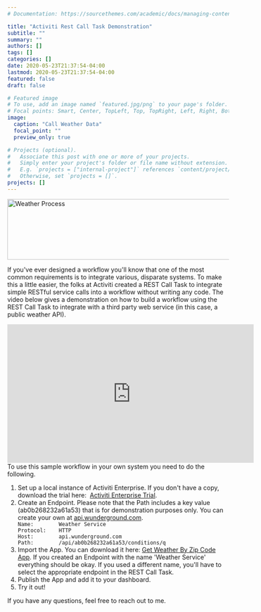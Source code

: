 ```yaml
---
# Documentation: https://sourcethemes.com/academic/docs/managing-content/

title: "Activiti Rest Call Task Demonstration"
subtitle: ""
summary: ""
authors: []
tags: []
categories: []
date: 2020-05-23T21:37:54-04:00
lastmod: 2020-05-23T21:37:54-04:00
featured: false
draft: false

# Featured image
# To use, add an image named `featured.jpg/png` to your page's folder.
# Focal points: Smart, Center, TopLeft, Top, TopRight, Left, Right, BottomLeft, Bottom, BottomRight.
image:
  caption: "Call Weather Data"
  focal_point: ""
  preview_only: true

# Projects (optional).
#   Associate this post with one or more of your projects.
#   Simply enter your project's folder or file name without extension.
#   E.g. `projects = ["internal-project"]` references `content/project/deep-learning/index.md`.
#   Otherwise, set `projects = []`.
projects: []
---
```

<a href="https://jasonjolley.com/blog/wp-content/uploads/2015/08/Weather-Process.jpg"><img class="aligncenter wp-image-329 size-full" src="https://jasonjolley.com/blog/wp-content/uploads/2015/08/Weather-Process.jpg" alt="Weather Process" width="660" height="138"></a>

If you've ever designed a workflow you'll know that one of the most common requirements is to integrate various, disparate systems. To make this a little easier, the folks at Activiti created a REST Call Task to integrate simple RESTful service calls into a workflow without writing any code. The video below gives a demonstration on how to build a workflow using the REST Call Task to integrate with a third party web service (in this case, a public weather API).

<center><iframe src="https://www.youtube.com/embed/x7YCHYCIxpM" width="560" height="315" frameborder="0" allowfullscreen="allowfullscreen"></iframe></center>
To use this sample workflow in your own system you need to do the following.
<ol>
 	<li>Set up a local instance of Activiti Enterprise. If you don't have a copy, download the trial here: &nbsp;<a href="https://www.alfresco.com/products/activiti/trial">Activiti Enterprise Trial</a>.</li>
 	<li>
<div>Create an Endpoint. Please note that the Path includes a key value (ab0b268232a61a53) that is for demonstration purposes only. You can create your own at <a href="http://api.wunderground.com" target="_blank">api.wunderground.com</a>.</div>
<code>Name: &nbsp;&nbsp;&nbsp;&nbsp;&nbsp;&nbsp;&nbsp;Weather Service
Protocol:&nbsp;&nbsp;&nbsp;&nbsp;HTTP
Host:&nbsp;&nbsp;&nbsp;&nbsp;&nbsp;&nbsp;&nbsp;&nbsp;api.wunderground.com
Path: &nbsp;&nbsp;&nbsp;&nbsp;&nbsp;&nbsp;&nbsp;/api/ab0b268232a61a53/conditions/q</code></li>
 	<li>Import the App. You can download it here: <a href="https://jasonjolley.com/blog/wp-content/uploads/2015/08/Get-Weather-By-Zip-Code-App.zip">Get Weather By Zip Code App</a>.&nbsp;If you created an Endpoint with the name 'Weather Service' everything should be okay. If you used a different name, you'll have to select the appropriate endpoint in the REST Call Task.</li>
 	<li>Publish the App and add it to your dashboard.</li>
 	<li>Try it out!</li>
</ol>
If you have any questions, feel free to reach out to me.
